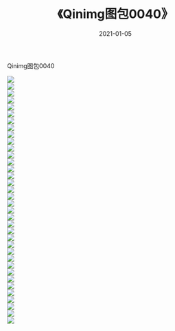 ﻿---
layout: post
title:  《Qinimg图包0040》
date:   2021-01-05
img: http://imgx.orgx.ga/Qinimg图包/Qinimg图包0040/000.jpg
categories: [美女, 清纯, 唯美]
---

Qinimg图包0040

 ![](http://imgx.orgx.ga/Qinimg图包/Qinimg图包0040/001.jpg) <br>![](http://imgx.orgx.ga/Qinimg图包/Qinimg图包0040/002.jpg) <br>![](http://imgx.orgx.ga/Qinimg图包/Qinimg图包0040/003.jpg) <br>![](http://imgx.orgx.ga/Qinimg图包/Qinimg图包0040/004.jpg) <br>![](http://imgx.orgx.ga/Qinimg图包/Qinimg图包0040/005.jpg) <br>![](http://imgx.orgx.ga/Qinimg图包/Qinimg图包0040/006.jpg) <br>![](http://imgx.orgx.ga/Qinimg图包/Qinimg图包0040/007.jpg) <br>![](http://imgx.orgx.ga/Qinimg图包/Qinimg图包0040/008.jpg) <br>![](http://imgx.orgx.ga/Qinimg图包/Qinimg图包0040/009.jpg) <br>![](http://imgx.orgx.ga/Qinimg图包/Qinimg图包0040/010.jpg) <br>![](http://imgx.orgx.ga/Qinimg图包/Qinimg图包0040/011.jpg) <br>![](http://imgx.orgx.ga/Qinimg图包/Qinimg图包0040/012.jpg) <br>![](http://imgx.orgx.ga/Qinimg图包/Qinimg图包0040/013.jpg) <br>![](http://imgx.orgx.ga/Qinimg图包/Qinimg图包0040/014.jpg) <br>![](http://imgx.orgx.ga/Qinimg图包/Qinimg图包0040/015.jpg) <br>![](http://imgx.orgx.ga/Qinimg图包/Qinimg图包0040/016.jpg) <br>![](http://imgx.orgx.ga/Qinimg图包/Qinimg图包0040/017.jpg) <br>![](http://imgx.orgx.ga/Qinimg图包/Qinimg图包0040/018.jpg) <br>![](http://imgx.orgx.ga/Qinimg图包/Qinimg图包0040/019.jpg) <br>![](http://imgx.orgx.ga/Qinimg图包/Qinimg图包0040/020.jpg) <br>![](http://imgx.orgx.ga/Qinimg图包/Qinimg图包0040/021.jpg) <br>![](http://imgx.orgx.ga/Qinimg图包/Qinimg图包0040/022.jpg) <br>![](http://imgx.orgx.ga/Qinimg图包/Qinimg图包0040/023.jpg) <br>![](http://imgx.orgx.ga/Qinimg图包/Qinimg图包0040/024.jpg) <br>![](http://imgx.orgx.ga/Qinimg图包/Qinimg图包0040/025.jpg) <br>![](http://imgx.orgx.ga/Qinimg图包/Qinimg图包0040/026.jpg) <br>![](http://imgx.orgx.ga/Qinimg图包/Qinimg图包0040/027.jpg) <br>![](http://imgx.orgx.ga/Qinimg图包/Qinimg图包0040/028.jpg) <br>![](http://imgx.orgx.ga/Qinimg图包/Qinimg图包0040/029.jpg) <br>![](http://imgx.orgx.ga/Qinimg图包/Qinimg图包0040/030.jpg) <br>![](http://imgx.orgx.ga/Qinimg图包/Qinimg图包0040/031.jpg) <br>![](http://imgx.orgx.ga/Qinimg图包/Qinimg图包0040/032.jpg) <br>![](http://imgx.orgx.ga/Qinimg图包/Qinimg图包0040/033.jpg) <br>![](http://imgx.orgx.ga/Qinimg图包/Qinimg图包0040/034.jpg) <br>![](http://imgx.orgx.ga/Qinimg图包/Qinimg图包0040/035.jpg) <br>![](http://imgx.orgx.ga/Qinimg图包/Qinimg图包0040/036.jpg) <br>